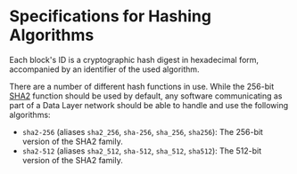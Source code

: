 # Specifications for Hashing Algorithms
Each block's ID is a cryptographic hash digest in hexadecimal form, accompanied by an identifier of the used algorithm.

There are a number of different hash functions in use. While the 256-bit [SHA2](https://en.wikipedia.org/wiki/SHA-2) function should be used by default, any software communicating as part of a Data Layer network should be able to handle and use the following algorithms:
- `sha2-256` (aliases `sha2_256`, `sha-256`, `sha_256`, `sha256`): The 256-bit version of the SHA2 family.
- `sha2-512` (aliases `sha2_512`, `sha-512`, `sha_512`, `sha512`): The 512-bit version of the SHA2 family.